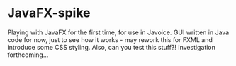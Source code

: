 # JavaFX-spike

Playing with JavaFX for the first time, for use in Javoice.
GUI written in Java code for now, just to see how it works - may rework this for FXML and introduce some CSS styling.
Also, can you test this stuff?! Investigation forthcoming...
